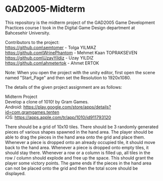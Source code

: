 # GAD2005-Midterm
This repository is the midterm project of the GAD2005 Game Development Practices course I took in the Digital Game Design department at Bahcesehir University.

Contributors to the project:     
https://github.com\semtomer - Tolga YILMAZ     
https://github.com\WrinePhantom - Mehmet Kaan TOPRAKSEVEN      
https://github.com\UzayYildiz - Uzay YILDIZ      
https://github.com\ahmetertok - Ahmet ERTOK

Note: When you open the project with the unity editor, first open the scene named "Start_Page" and then set the Resolution to 1920x1080.

The details of the given project assignment are as follows:

Midterm Project    
Develop a clone of 1010! by Gram Games.      
Android: https://play.google.com/store/apps/details?id=com.gramgames.tenten      
iOS: https://apps.apple.com/tr/app/1010/id911793120  

There should be a grid of 10x10 tiles. There should be 3 randomly generated pieces of various shapes spawned in the hand area. The player should be able to drag the pieces in the hand area onto the grid and place them. Whenever a piece is dropped onto an already occupied tile, it should move back to the hand area. Whenever a piece is dropped onto empty tiles, it should stay there. Whenever a row or a column is filled up, all tiles in the row / column should explode and free up the space. This should grant the player some victory points. The game ends if the pieces in the hand area can not be placed onto the grid and then the total score should be displayed.



